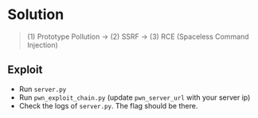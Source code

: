 # Solution

> (1) Prototype Pollution -> (2) SSRF -> (3) RCE (Spaceless Command Injection)

## Exploit

- Run `server.py`
- Run `pwn_exploit_chain.py` (update `pwn_server_url` with your server ip)
- Check the logs of `server.py`. The flag should be there.

